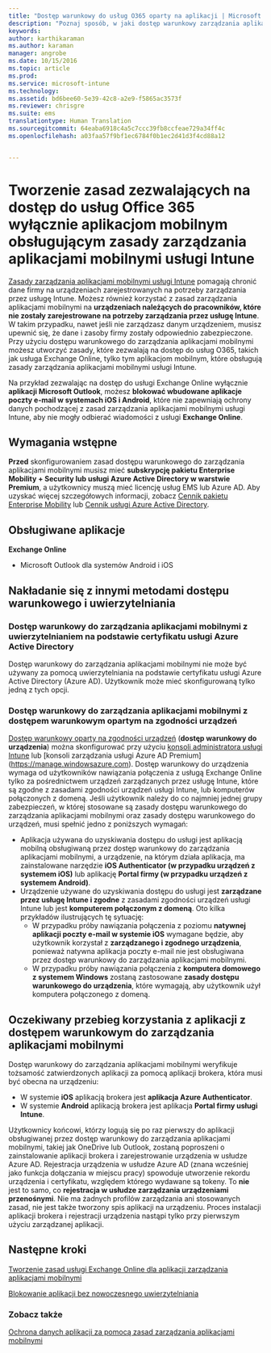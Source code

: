 ```yaml
---
title: "Dostęp warunkowy do usług O365 oparty na aplikacji | Microsoft Intune"
description: "Poznaj sposób, w jaki dostęp warunkowy zarządzania aplikacjami mobilnymi może pomóc w kontrolowaniu tego, które aplikacje mogą mieć dostęp do usług O365."
keywords: 
author: karthikaraman
ms.author: karaman
manager: angrobe
ms.date: 10/15/2016
ms.topic: article
ms.prod: 
ms.service: microsoft-intune
ms.technology: 
ms.assetid: bd6bee60-5e39-42c8-a2e9-f5865ac3573f
ms.reviewer: chrisgre
ms.suite: ems
translationtype: Human Translation
ms.sourcegitcommit: 64eaba6918c4a5c7ccc39fb8ccfeae729a34ff4c
ms.openlocfilehash: a03faa57f9bf1ec6784f0b1ec2d41d3f4cd88a12


---
```


# Tworzenie zasad zezwalających na dostęp do usług Office 365 wyłącznie aplikacjom mobilnym obsługującym zasady zarządzania aplikacjami mobilnymi usługi Intune
[Zasady zarządzania aplikacjami mobilnymi usługi Intune](protect-apps-and-data-with-microsoft-intune.md) pomagają chronić dane firmy na urządzeniach zarejestrowanych na potrzeby zarządzania przez usługę Intune. Możesz również korzystać z zasad zarządzania aplikacjami mobilnymi na **urządzeniach należących do pracowników, które nie zostały zarejestrowane na potrzeby zarządzania przez usługę Intune**.  W takim przypadku, nawet jeśli nie zarządzasz danym urządzeniem, musisz upewnić się, że dane i zasoby firmy zostały odpowiednio zabezpieczone. Przy użyciu dostępu warunkowego do zarządzania aplikacjami mobilnymi możesz utworzyć zasady, które zezwalają na dostęp do usług O365, takich jak usługa Exchange Online, tylko tym aplikacjom mobilnym, które obsługują zasady zarządzania aplikacjami mobilnymi usługi Intune.

Na przykład zezwalając na dostęp do usługi Exchange Online wyłącznie **aplikacji Microsoft Outlook**, możesz **blokować wbudowane aplikacje poczty e-mail w systemach iOS i Android**, które nie zapewniają ochrony danych pochodzącej z zasad zarządzania aplikacjami mobilnymi usługi Intune, aby nie mogły odbierać wiadomości z usługi **Exchange Online**.

## Wymagania wstępne
**Przed** skonfigurowaniem zasad dostępu warunkowego do zarządzania aplikacjami mobilnymi musisz mieć **subskrypcję pakietu Enterprise Mobility + Security lub usługi Azure Active Directory w warstwie Premium**, a użytkownicy muszą mieć licencję usług EMS lub Azure AD. Aby uzyskać więcej szczegółowych informacji, zobacz [Cennik pakietu Enterprise Mobility](https://www.microsoft.com/en-us/cloud-platform/enterprise-mobility-pricing) lub [Cennik usługi Azure Active Directory](https://azure.microsoft.com/en-us/pricing/details/active-directory/).


## Obsługiwane aplikacje
**Exchange Online**
* Microsoft Outlook dla systemów Android i iOS

## Nakładanie się z innymi metodami dostępu warunkowego i uwierzytelniania
### Dostęp warunkowy do zarządzania aplikacjami mobilnymi z uwierzytelnianiem na podstawie certyfikatu usługi Azure Active Directory

Dostęp warunkowy do zarządzania aplikacjami mobilnymi nie może być używany za pomocą uwierzytelniania na podstawie certyfikatu usługi Azure Active Directory (Azure AD). Użytkownik może mieć skonfigurowaną tylko jedną z tych opcji.
### Dostęp warunkowy do zarządzania aplikacjami mobilnymi z dostępem warunkowym opartym na zgodności urządzeń  

[Dostęp warunkowy oparty na zgodności urządzeń](restrict-access-to-email-and-o365-services-with-microsoft-intune.md) (**dostęp warunkowy do urządzenia**) można skonfigurować przy użyciu [konsoli administratora usługi Intune](https://manage.microsoft.com) lub [konsoli zarządzania usługi Azure AD Premium] (https://manage.windowsazure.com). Dostęp warunkowy do urządzenia wymaga od użytkowników nawiązania połączenia z usługą Exchange Online tylko za pośrednictwem urządzeń zarządzanych przez usługę Intune, które są zgodne z zasadami zgodności urządzeń usługi Intune, lub komputerów połączonych z domeną.  Jeśli użytkownik należy do co najmniej jednej grupy zabezpieczeń, w której stosowane są zasady dostępu warunkowego do zarządzania aplikacjami mobilnymi oraz zasady dostępu warunkowego do urządzeń, musi spełnić jedno z poniższych wymagań:
* Aplikacja używana do uzyskiwania dostępu do usługi jest aplikacją mobilną obsługiwaną przez dostęp warunkowy do zarządzania aplikacjami mobilnymi, a urządzenie, na którym działa aplikacja, ma zainstalowane narzędzie **iOS Authenticator (w przypadku urządzeń z systemem iOS)** lub aplikację **Portal firmy (w przypadku urządzeń z systemem Android)**.
* Urządzenie używane do uzyskiwania dostępu do usługi jest **zarządzane przez usługę Intune i zgodne** z zasadami zgodności urządzeń usługi Intune lub jest **komputerem połączonym z domeną**.  Oto kilka przykładów ilustrujących tę sytuację:
  * W przypadku próby nawiązania połączenia z poziomu **natywnej aplikacji poczty e-mail w systemie iOS** wymagane będzie, aby użytkownik korzystał z **zarządzanego i zgodnego urządzenia**, ponieważ natywna aplikacja poczty e-mail nie jest obsługiwana przez dostęp warunkowy do zarządzania aplikacjami mobilnymi.
  * W przypadku próby nawiązania połączenia z **komputera domowego z systemem Windows** zostaną zastosowane **zasady dostępu warunkowego do urządzenia**, które wymagają, aby użytkownik użył komputera połączonego z domeną.


## Oczekiwany przebieg korzystania z aplikacji z dostępem warunkowym do zarządzania aplikacjami mobilnymi
Dostęp warunkowy do zarządzania aplikacjami mobilnymi weryfikuje tożsamość zatwierdzonych aplikacji za pomocą aplikacji brokera, która musi być obecna na urządzeniu:
*  W systemie **iOS** aplikacją brokera jest **aplikacja Azure Authenticator**.
* W systemie **Android** aplikacją brokera jest aplikacja **Portal firmy usługi Intune**. 

Użytkownicy końcowi, którzy logują się po raz pierwszy do aplikacji obsługiwanej przez dostęp warunkowy do zarządzania aplikacjami mobilnymi, takiej jak OneDrive lub Outlook, zostaną poproszeni o zainstalowanie aplikacji brokera i zarejestrowanie urządzenia w usłudze Azure AD. Rejestracja urządzenia w usłudze Azure AD (znana wcześniej jako funkcja dołączania w miejscu pracy) spowoduje utworzenie rekordu urządzenia i certyfikatu, względem którego wydawane są tokeny.  To **nie** jest to samo, co **rejestracja w usłudze zarządzania urządzeniami przenośnymi**. Nie ma żadnych profilów zarządzania ani stosowanych zasad, nie jest także tworzony spis aplikacji na urządzeniu.  Proces instalacji aplikacji brokera i rejestracji urządzenia nastąpi tylko przy pierwszym użyciu zarządzanej aplikacji.


## Następne kroki
[Tworzenie zasad usługi Exchange Online dla aplikacji zarządzania aplikacjami mobilnymi](mam-ca-for-exchange-online.md)

[Blokowanie aplikacji bez nowoczesnego uwierzytelniania](block-apps-with-no-modern-authentication.md)

### Zobacz także

[Ochrona danych aplikacji za pomocą zasad zarządzania aplikacjami mobilnymi](protect-app-data-using-mobile-app-management-policies-with-microsoft-intune.md)



<!--HONumber=Oct16_HO2-->


